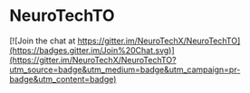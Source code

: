 # NeuroTechTO

[![Join the chat at https://gitter.im/NeuroTechX/NeuroTechTO](https://badges.gitter.im/Join%20Chat.svg)](https://gitter.im/NeuroTechX/NeuroTechTO?utm_source=badge&utm_medium=badge&utm_campaign=pr-badge&utm_content=badge)
